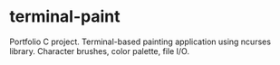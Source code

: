# terminal-paint
Portfolio C project. Terminal-based painting application using ncurses library. Character brushes, color palette, file I/O.
